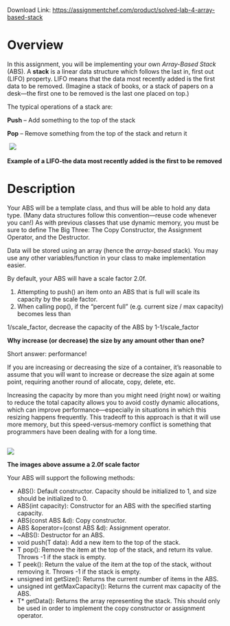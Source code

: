 Download Link: https://assignmentchef.com/product/solved-lab-4-array-based-stack
<br>
<h1>Overview</h1>

In this assignment, you will be implementing your own <em>Array-Based Stack</em> (ABS). A <strong>stack</strong> is a linear data structure which follows the last in, first out (LIFO) property. LIFO means that the data most recently added is the first data to be removed. (Imagine a stack of books, or a stack of papers on a desk—the first one to be removed is the last one placed on top.)




The typical operations of a stack are:

<strong>Push</strong> – Add something to the top of the stack

<strong>Pop</strong> – Remove something from the top of the stack and return it

<img decoding="async" data-recalc-dims="1" data-src="https://i0.wp.com/www.ankitcodinghub.com/wp-content/uploads/2018/09/965.png?w=980&amp;ssl=1" class="aligncenter lazyload" src="data:image/gif;base64,R0lGODlhAQABAAAAACH5BAEKAAEALAAAAAABAAEAAAICTAEAOw==">

 <noscript>

  <img decoding="async" class="aligncenter" src="https://i0.wp.com/www.ankitcodinghub.com/wp-content/uploads/2018/09/965.png?w=980&amp;ssl=1" data-recalc-dims="1">

 </noscript>

<strong>Example of a LIFO-the data most recently added is the first to be removed</strong>

<h1>Description</h1>

Your ABS will be a template class, and thus will be able to hold any data type. (Many data structures follow this convention—reuse code whenever you can!) As with previous classes that use dynamic memory, you must be sure to define The Big Three: The Copy Constructor, the Assignment Operator, and the Destructor.

Data will be stored using an array (hence the <em>array-based </em>stack)<em>.</em> You may use any other variables/function in your class to make implementation easier.

By default, your ABS will have a scale factor 2.0f.

<ol>

 <li>Attempting to push() an item onto an ABS that is full will scale its capacity by the scale factor.</li>

 <li>When calling pop(), if the “percent full” (e.g. current size / max capacity) becomes less than</li>

</ol>

1/scale_factor, decrease the capacity of the ABS by 1-1/scale_factor




<strong>Why increase (or decrease) the size by any amount other than one? </strong>

Short answer: performance!

If you are increasing or decreasing the size of a container, it’s reasonable to assume that you will want to increase or decrease the size again at some point, requiring another round of allocate, copy, delete, etc.

Increasing the capacity by more than you might need (right now) or waiting to reduce the total capacity allows you to avoid costly dynamic allocations, which can improve performance—especially in situations in which this resizing happens frequently. This tradeoff to this approach is that it will use more memory, but this speed-versus-memory conflict is something that programmers have been dealing with for a long time.

<strong><img decoding="async" data-recalc-dims="1" data-src="https://i0.wp.com/www.ankitcodinghub.com/wp-content/uploads/2018/09/698.png?w=980&amp;ssl=1" class="aligncenter lazyload" src="data:image/gif;base64,R0lGODlhAQABAAAAACH5BAEKAAEALAAAAAABAAEAAAICTAEAOw==">

  <noscript>

   <img decoding="async" class="aligncenter" src="https://i0.wp.com/www.ankitcodinghub.com/wp-content/uploads/2018/09/698.png?w=980&amp;ssl=1" data-recalc-dims="1">

  </noscript></strong>

<strong>                                                  The images above assume a 2.0f scale factor</strong>

Your ABS will support the following methods:

<ul>

 <li>ABS(): Default constructor. Capacity should be initialized to 1, and size should be initialized to 0.</li>

 <li>ABS(int capacity): Constructor for an ABS with the specified starting capacity.</li>

 <li>ABS(const ABS &amp;d): Copy constructor.</li>

 <li>ABS &amp;operator=(const ABS &amp;d): Assignment operator.</li>

 <li>~ABS(): Destructor for an ABS.</li>

 <li>void push(T data): Add a new item to the top of the stack.</li>

 <li>T pop(): Remove the item at the top of the stack, and return its value. Throws -1 if the stack is empty.</li>

 <li>T peek(): Return the value of the item at the top of the stack, without removing it. Throws -1 if the stack is empty.</li>

 <li>unsigned int getSize(): Returns the current number of items in the ABS.</li>

 <li>unsigned int getMaxCapacity(): Returns the current max capacity of the ABS.</li>

 <li>T* getData(): Returns the array representing the stack. This should only be used in order to implement the copy constructor or assignment operator.</li>

</ul>